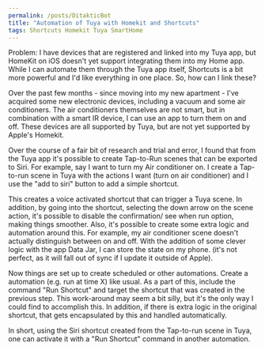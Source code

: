 ```yaml
---
permalink: /posts/DitakticBot
title: "Automation of Tuya with Homekit and Shortcuts"
tags: Shortcuts Homekit Tuya SmartHome
---
```


Problem: I have devices that are registered and linked into my Tuya app, but HomeKit on iOS doesn't yet support integrating them into my Home app. While I can automate them through the Tuya app itself, Shortcuts is a bit more powerful and I'd like everything in one place. So, how can I link these?

Over the past few months - since moving into my new apartment - I've acquired some new electronic devices, including a vacuum and some air conditioners. The air conditioners themselves are not smart, but in combination with a smart IR device, I can use an app to turn them on and off. These devices are all supported by Tuya, but are not yet supported by Apple's Homekit.

Over the course of a fair bit of research and trial and error, I found that from the Tuya app it's possible to create Tap-to-Run scenes that can be exported to Siri. For example, say I want to turn my Air conditioner on. I create a Tap-to-run scene in Tuya with the actions I want (turn on air conditioner) and I use the "add to siri" button to add a simple shortcut.

This creates a voice activated shortcut that can trigger a Tuya scene. In addition, by going into the shortcut, selecting the down arrow on the scene action, it's possible to disable the confirmation/ see when run option, making things smoother. Also, it's possible to create some extra logic and automation around this. For example, my air conditioner scene doesn't actually distinguish between on and off. With the addition of some clever logic with the app Data Jar, I can store the state on my phone. (it's not perfect, as it will fall out of sync if I update it outside of Apple).

Now things are set up to create scheduled or other automations. Create a automation (e.g. run at time X) like usual. As a part of this, include the command "Run Shortcut" and target the shortcut that was created in the previous step. This work-around may seem a bit silly, but it's the only way I could find to accomplish this. In addition, if there is extra logic in the original shortcut, that gets encapsulated by this and handled automatically.

In short, using the Siri shortcut created from the Tap-to-run scene in Tuya, one can activate it with a "Run Shortcut" command in another automation.

